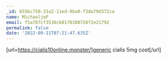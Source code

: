 ```yaml
---
_id: 655bc750-31a2-11ed-9ba9-f3da79d372ca
name: MichaeljeF
email: f5a707cf3536cb0178380728f2e21792
permalink: false
date: '2022-09-11T07:21:47.635Z'
---
```

[url=https://cialis10online.monster/]generic cialis 5mg cost[/url]
